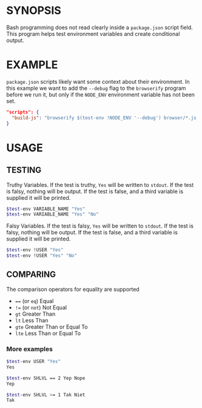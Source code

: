 # SYNOPSIS
Bash programming does not read clearly inside a `package.json` script field. 
This program helps test environment variables and create conditional output.

# EXAMPLE
`package.json` scripts likely want some context about their environment. In 
this example we want to add the `--debug` flag to the `browserify` program
before we run it, but only if the `NODE_ENV` environment variable has not
been set.

```json
"scripts": {
  "build-js": "browserify $(test-env !NODE_ENV '--debug') browser/*.js > static/bundle.js"
}
```

# USAGE
## TESTING
Truthy Variables. If the test is truthy, `Yes` will be written to `stdout`. If 
the test is falsy, nothing will be output. If the test is false, and a third 
variable is supplied it will be printed.

```bash
$test-env VARIABLE_NAME "Yes"
$test-env VARIABLE_NAME "Yes" "No"
```

Falsy Variables. If the test is falsy, `Yes` will be written to `stdout`. If
the test is falsy, nothing will be output. If the test is false, and a third
variable is supplied it will be printed.

```bash
$test-env !USER "Yes"
$test-env !USER "Yes" "No"
```

## COMPARING
The comparison operators for equality are supported

 - `==` (or `eq`) Equal
 - `!=` (or `not`) Not Equal
 - `gt` Greater Than
 - `lt` Less Than
 - `gte` Greater Than or Equal To
 - `lte` Less Than or Equal To

### More examples
```bash
$test-env USER "Yes"
Yes
```

```bash
$test-env SHLVL == 2 Yep Nope
Yep
```

```bash
$test-env SHLVL >= 1 Tak Niet
Tak
```
